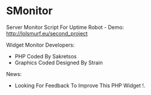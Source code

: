 SMonitor
========
Server Monitor Script For Uptime Robot - Demo: http://lolsmurf.eu/second_project

Widget Monitor Developers: 
* PHP Coded By Sakretsos
* Graphics Coded Designed By Strain

News:
* Looking For Feedback To Improve This PHP Widget !.
